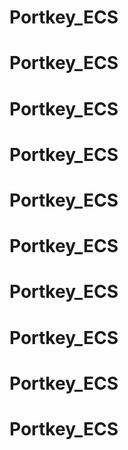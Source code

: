 # Portkey_ECS
# Portkey_ECS
# Portkey_ECS
# Portkey_ECS
# Portkey_ECS
# Portkey_ECS
# Portkey_ECS
# Portkey_ECS
# Portkey_ECS
# Portkey_ECS
